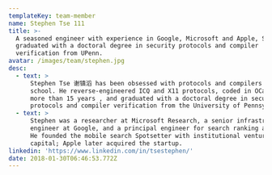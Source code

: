 ```yaml
---
templateKey: team-member
name: Stephen Tse 111
title: >-
  A seasoned engineer with experience in Google, Microsoft and Apple, Stephen
  graduated with a doctoral degree in security protocols and compiler
  verification from UPenn.
avatar: /images/team/stephen.jpg
desc:
  - text: >
      Stephen Tse 谢镇滔 has been obsessed with protocols and compilers since high
      school. He reverse-engineered ICQ and X11 protocols, coded in OCaml for
      more than 15 years , and graduated with a doctoral degree in security
      protocols and compiler verification from the University of Pennsylvania.
  - text: >
      Stephen was a researcher at Microsoft Research, a senior infrastructure
      engineer at Google, and a principal engineer for search ranking at Apple.
      He founded the mobile search Spotsetter with institutional venture
      capital; Apple later acquired the startup.
linkedin: 'https://www.linkedin.com/in/tsestephen/'
date: 2018-01-30T06:46:53.772Z
---
```


